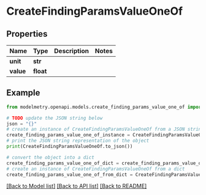 # CreateFindingParamsValueOneOf


## Properties

Name | Type | Description | Notes
------------ | ------------- | ------------- | -------------
**unit** | **str** |  | 
**value** | **float** |  | 

## Example

```python
from modelmetry.openapi.models.create_finding_params_value_one_of import CreateFindingParamsValueOneOf

# TODO update the JSON string below
json = "{}"
# create an instance of CreateFindingParamsValueOneOf from a JSON string
create_finding_params_value_one_of_instance = CreateFindingParamsValueOneOf.from_json(json)
# print the JSON string representation of the object
print(CreateFindingParamsValueOneOf.to_json())

# convert the object into a dict
create_finding_params_value_one_of_dict = create_finding_params_value_one_of_instance.to_dict()
# create an instance of CreateFindingParamsValueOneOf from a dict
create_finding_params_value_one_of_from_dict = CreateFindingParamsValueOneOf.from_dict(create_finding_params_value_one_of_dict)
```
[[Back to Model list]](../README.md#documentation-for-models) [[Back to API list]](../README.md#documentation-for-api-endpoints) [[Back to README]](../README.md)


